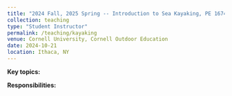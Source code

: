 ```yaml
---
title: "2024 Fall, 2025 Spring -- Introduction to Sea Kayaking, PE 1674"
collection: teaching
type: "Student Instructor"
permalink: /teaching/kayaking
venue: Cornell University, Cornell Outdoor Education
date: 2024-10-21
location: Ithaca, NY
---
```

<b>Key topics:</b>

<b>Responsibilities:</b> 
